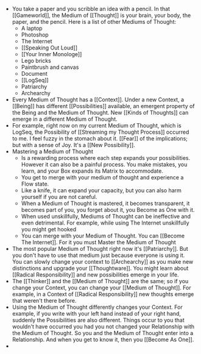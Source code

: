 - You take a paper and you scribble an idea with a pencil. In that [[Gameworld]], the Medium of [[Thought]] is your brain, your body, the paper, and the pencil. Here is a list of other Mediums of Thought:
	- A laptop
	- Photoshop
	- The Internet
	- [[Speaking Out Loud]]
	- [[Your Inner Monologe]]
	- Lego bricks
	- Paintbrush and canvas
	- Document
	- [[LogSeq]]
	- Patriarchy
	- Archearchy
- Every Medium of Thought has a [[Context]]. Under a new Context, a [[Being]] has different [[Possibilities]] available, an emergent property of the Being and the Medium of Thought. New [[Kinds of Thoughts]] can emerge in a different Medium of Thought.
- For example, right now on my current Medium of Thought, which is LogSeq, the Possibility of [[Streaming my Thought Process]] occurred to me. I feel fuzzy in the stomach about it. [[Fear]] of the implications; but with a sense of Joy. It's a [[New Possibility]].
- Mastering a Medium of Thought
	- Is a rewarding process where each step expands your possibilities. However it can also be a painful process. You make mistakes, you learn, and your Box expands its Matrix to accommodate.
	- You get to merge with your medium of thought and experience a Flow state.
	- Like a knife, it can expand your capacity, but you can also harm yourself if you are not careful.
	- When a Medium of Thought is mastered, it becomes transparent, it becomes part of you, you forget about it, you Become as One with it.
	- When used unskillfully, Mediums of Thought can be ineffective and even detrimental. For example, while using The Internet unskillfully you might get hooked
	- You can merge with your Medium of Thought. You can [[Become The Internet]]. For it you must Master the Medium of Thought
- The most popular Medium of Thought right now it's [[Patriarchy]]. But you don't have to use that medium just because everyone is using it. You can slowly change your context to [[Archearchy]] as you make new distinctions and upgrade your [[Thoughtware]]. You might learn about [[Radical Responsibility]] and new possibilities emerge in your life.
- The [[Thinker]] and the [[Medium of Thought]] are the same; so if you change your Context, you can change your [[Medium of Thought]]. For example, in a Context of [[Radical Responsibility]] new thoughts emerge that weren't there before.
- Using the Medium of Thought differently changes your Context. For example, if you write with your left hand instead of your right hand, suddenly the Possibilities are also different. Things occur to you that wouldn't have occurred you had you not changed your Relationship with the Medium of Thought. So you and the Medium of Thought enter into a Relationship. And when you get to know it, then you [[Become As One]].
-